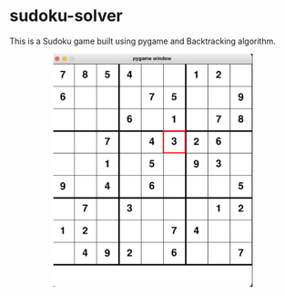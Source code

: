 # sudoku-solver
This is a Sudoku game built using pygame and Backtracking algorithm.

<p align="center">
  <img src="preview.jpg" width="350" title="hover text">
</p>
